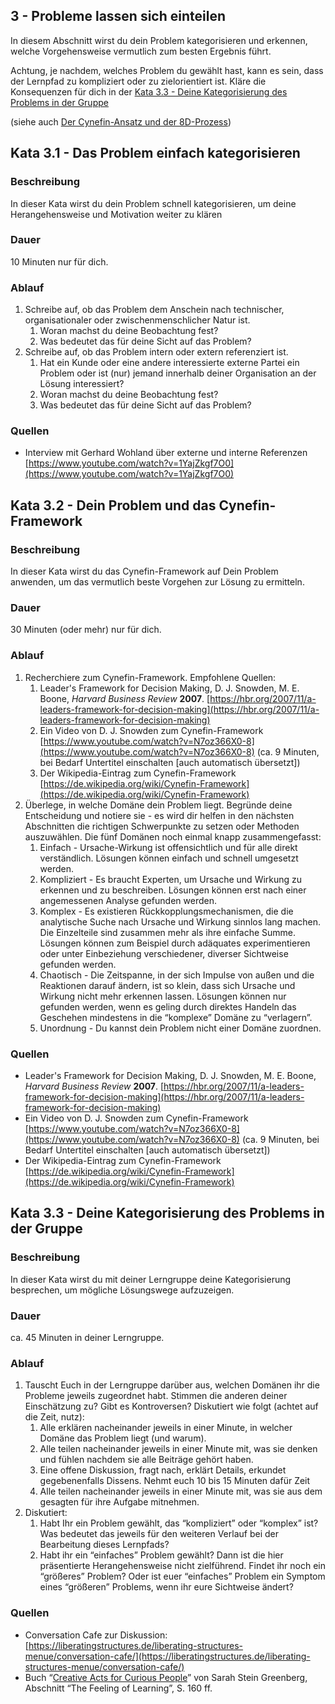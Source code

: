 ## 3 - Probleme lassen sich einteilen

In diesem Abschnitt wirst du dein Problem kategorisieren und erkennen, welche Vorgehensweise vermutlich zum besten Ergebnis führt.

Achtung, je nachdem, welches Problem du gewählt hast, kann es sein, dass der Lernpfad zu kompliziert oder zu zielorientiert ist. Kläre die Konsequenzen für dich in der [Kata 3.3 - Deine Kategorisierung des Problems in der Gruppe](#kata-33---deine-kategorisierung-des-problems-in-der-gruppe) 

(siehe auch [Der Cynefin-Ansatz und der 8D-Prozess](1-0-Grundlagen.md#der-cynefin-ansatz-und-der-8d-prozess))

## Kata 3.1 - Das Problem einfach kategorisieren

### Beschreibung

In dieser Kata wirst du dein Problem schnell kategorisieren, um deine Herangehensweise und Motivation weiter zu klären 

### Dauer

10 Minuten nur für dich.

### Ablauf

1. Schreibe auf, ob das Problem dem Anschein nach technischer, organisationaler oder zwischenmenschlicher Natur ist.
    1. Woran machst du deine Beobachtung fest?
    2. Was bedeutet das für deine Sicht auf das Problem?
2. Schreibe auf, ob das Problem intern oder extern referenziert ist.
    1. Hat ein Kunde oder eine andere interessierte externe Partei ein Problem oder ist (nur) jemand innerhalb deiner Organisation an der Lösung interessiert?
    2. Woran machst du deine Beobachtung fest?
    3. Was bedeutet das für deine Sicht auf das Problem?

### Quellen

- Interview mit Gerhard Wohland über externe und interne Referenzen [https://www.youtube.com/watch?v=1YajZkgf7O0](https://www.youtube.com/watch?v=1YajZkgf7O0)

## Kata 3.2 - Dein Problem und das Cynefin-Framework

### Beschreibung

In dieser Kata wirst du das Cynefin-Framework auf Dein Problem anwenden, um das vermutlich beste Vorgehen zur Lösung zu ermitteln.

### Dauer

30 Minuten (oder mehr) nur für dich.

### Ablauf

1. Recherchiere zum Cynefin-Framework. Empfohlene Quellen:
    1. Leader's Framework for Decision Making, D. J. Snowden, M. E. Boone, *Harvard Business Review* **2007**. [https://hbr.org/2007/11/a-leaders-framework-for-decision-making](https://hbr.org/2007/11/a-leaders-framework-for-decision-making)
    2. Ein Video von D. J. Snowden zum Cynefin-Framework [https://www.youtube.com/watch?v=N7oz366X0-8](https://www.youtube.com/watch?v=N7oz366X0-8) (ca. 9 Minuten, bei Bedarf Untertitel einschalten [auch automatisch übersetzt])
    3. Der Wikipedia-Eintrag zum Cynefin-Framework [https://de.wikipedia.org/wiki/Cynefin-Framework](https://de.wikipedia.org/wiki/Cynefin-Framework)
2. Überlege, in welche Domäne dein Problem liegt. Begründe deine Entscheidung und notiere sie - es wird dir helfen in den nächsten Abschnitten die richtigen Schwerpunkte zu setzen oder Methoden auszuwählen. Die fünf Domänen noch einmal knapp zusammengefasst:
    1. Einfach - Ursache-Wirkung ist offensichtlich und für alle direkt verständlich. Lösungen können einfach und schnell umgesetzt werden.
    2. Kompliziert - Es braucht Experten, um Ursache und Wirkung zu erkennen und zu beschreiben. Lösungen können erst nach einer angemessenen Analyse gefunden werden.
    3. Komplex - Es existieren Rückkopplungsmechanismen, die die analytische Suche nach Ursache und Wirkung sinnlos lang machen. Die Einzelteile sind zusammen mehr als ihre einfache Summe. Lösungen können zum Beispiel durch adäquates experimentieren oder unter Einbeziehung verschiedener, diverser Sichtweise gefunden werden.
    4. Chaotisch - Die Zeitspanne, in der sich Impulse von außen und die Reaktionen darauf ändern, ist so klein, dass sich Ursache und Wirkung nicht mehr erkennen lassen. Lösungen können nur gefunden werden, wenn es geling durch direktes Handeln das Geschehen mindestens in die “komplexe” Domäne zu “verlagern”.
    5. Unordnung - Du kannst dein Problem nicht einer Domäne zuordnen.

### Quellen

- Leader's Framework for Decision Making, D. J. Snowden, M. E. Boone, *Harvard Business Review* **2007**. [https://hbr.org/2007/11/a-leaders-framework-for-decision-making](https://hbr.org/2007/11/a-leaders-framework-for-decision-making)
- Ein Video von D. J. Snowden zum Cynefin-Framework [https://www.youtube.com/watch?v=N7oz366X0-8](https://www.youtube.com/watch?v=N7oz366X0-8) (ca. 9 Minuten, bei Bedarf Untertitel einschalten [auch automatisch übersetzt])
- Der Wikipedia-Eintrag zum Cynefin-Framework [https://de.wikipedia.org/wiki/Cynefin-Framework](https://de.wikipedia.org/wiki/Cynefin-Framework)

## Kata 3.3 - Deine Kategorisierung des Problems in der Gruppe

### Beschreibung

In dieser Kata wirst du mit deiner Lerngruppe deine Kategorisierung besprechen, um mögliche Lösungswege aufzuzeigen.

### Dauer

ca. 45 Minuten in deiner Lerngruppe.

### Ablauf

1. Tauscht Euch in der Lerngruppe darüber aus, welchen Domänen ihr die Probleme jeweils zugeordnet habt. Stimmen die anderen deiner Einschätzung zu? Gibt es Kontroversen? Diskutiert wie folgt (achtet auf die Zeit, nutz):
    1. Alle erklären nacheinander jeweils in einer Minute, in welcher Domäne das Problem liegt (und warum).
    2. Alle teilen nacheinander jeweils in einer Minute mit, was sie denken und fühlen nachdem sie alle Beiträge gehört haben.
    3. Eine offene Diskussion, fragt nach, erklärt Details, erkundet gegebenenfalls Dissens. Nehmt euch 10 bis 15 Minuten dafür Zeit
    4. Alle teilen nacheinander jeweils in einer Minute mit, was sie aus dem gesagten für ihre Aufgabe mitnehmen.
2. Diskutiert:
    1. Habt Ihr ein Problem gewählt, das “kompliziert” oder “komplex” ist? Was bedeutet das jeweils für den weiteren Verlauf bei der Bearbeitung dieses Lernpfads?
    2. Habt ihr ein “einfaches” Problem gewählt? Dann ist die hier präsentierte Herangehensweise nicht zielführend. Findet ihr noch ein “größeres” Problem? Oder ist euer “einfaches” Problem ein Symptom eines “größeren” Problems, wenn ihr eure Sichtweise ändert?

### Quellen

- Conversation Cafe zur Diskussion: [https://liberatingstructures.de/liberating-structures-menue/conversation-cafe/](https://liberatingstructures.de/liberating-structures-menue/conversation-cafe/)
- Buch “[Creative Acts for Curious People](https://dschool.stanford.edu/book-collections/creative-acts-for-curious-people)” von Sarah Stein Greenberg, Abschnitt “The Feeling of Learning”, S. 160 ff.
